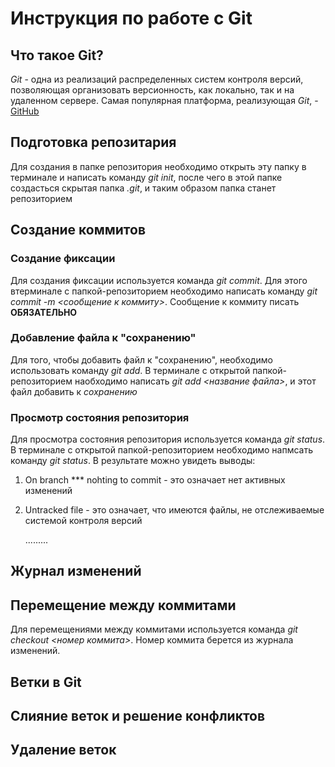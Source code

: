 # Инструкция по работе с Git

## Что такое Git?
*Git* - одна из реализаций распределенных систем контроля версий, позволяющая организовать версионность, как локально, так и на удаленном сервере. Самая популярная платформа, реализующая *Git*, - [GitHub](Http://github.com) 

## Подготовка репозитария
Для создания в папке репозитория необходимо открыть эту папку в терминале и написать команду *git init*, после чего в этой папке создасться скрытая папка *.git*, и таким образом папка станет репозиторием

## Создание коммитов

### Создание фиксации
Для создания фиксации используется команда *git commit*. Для этого втерминале с папкой-репозиторием необходимо написать команду *git commit -m <сообщение к коммиту>*. Сообщение к коммиту писать **ОБЯЗАТЕЛЬНО**

### Добавление файла к "сохранению"
Для того, чтобы добавить файл к "сохранению", необходимо использовать  команду *git add*. В терминале с открытой папкой-репозиторием наобходимо написать *git add <название файла>*, и этот файл добавить к *сохранению*

### Просмотр состояния репозитория
Для просмотра состояния репозитория используется команда *git status*. В терминале с открытой папкой-репозиторием необходимо напмсать команду *git status*. В результате можно увидеть выводы:
1. On branch *** nohting to commit - это означает нет активных изменений
2. Untracked file - это означает, что имеются файлы, не отслеживаемые системой контроля версий

    .........

## Журнал изменений

## Перемещение между коммитами
Для перемещениями между коммитами используется команда *git checkout <номер коммита>*. Номер коммита берется из журнала изменений.

## Ветки в Git

## Слияние веток и решение конфликтов

## Удаление веток
